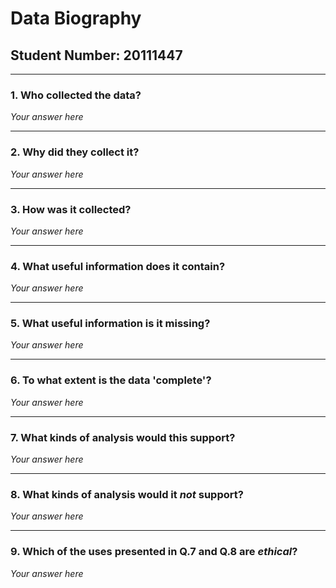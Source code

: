 # Data Biography

## Student Number: 20111447

---

### 1. Who collected the data?

_Your answer here_

---

### 2. Why did they collect it?

_Your answer here_

---

### 3. How was it collected?

_Your answer here_

---

### 4. What useful information does it contain?


_Your answer here_

---

### 5. What useful information is it missing?

_Your answer here_

---

### 6. To what extent is the data 'complete'?

_Your answer here_

---

### 7. What kinds of analysis would this support?

_Your answer here_

---

### 8. What kinds of analysis would it _not_ support?

_Your answer here_

---

### 9. Which of the uses presented in Q.7 and Q.8 are _ethical_?

_Your answer here_

 
